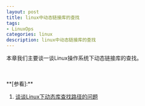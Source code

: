```yaml
---
layout: post
title: linux中动态链接库的查找
tags:
- LinuxOps
categories: linux
description: linux中动态链接库的查找
---
```


本章我们主要谈一谈Linux操作系统下动态链接库的查找。



<!-- more -->



<br />
<br />
**[参看]:**

1. [谈谈Linux下动态库查找路径的问题](http://blog.chinaunix.net/uid-23069658-id-4028681.html)





<br />
<br />
<br />





